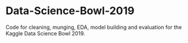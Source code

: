 # Data-Science-Bowl-2019
 Code for cleaning, munging, EDA, model building and evaluation for the Kaggle Data Science Bowl 2019.
